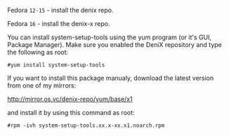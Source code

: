 Fedora `12-15` - install the denix repo.

Fedora `16` - install the denix-x repo.

You can install system-setup-tools using the yum program (or it's GUI, Package Manager). Make sure you enabled the DeniX repository and type the following as root:

```vim
#yum install system-setup-tools
```
If you want to install this package manualy, download the latest version from one of my mirrors:

http://mirror.os.vc/denix-repo/yum/base/x1

and install it by using this command as root:

```vim
#rpm -ivh system-setup-tools.xx.x-xx.x1.noarch.rpm
```
